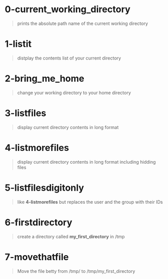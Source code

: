 # 0-current_working_directory
>	prints the absolute path name of the current working directory
# 1-listit
>	distplay the contents list of your current directory
# 2-bring_me_home
>	change your working directory to your home directory
# 3-listfiles
>	display current directory contents in long format
# 4-listmorefiles
>	display current directory contents in long format including hidding files
# 5-listfilesdigitonly
>	like **4-listmorefiles** but replaces the user and the group with their IDs
# 6-firstdirectory
>	create a directory called **my_first_directory** in /tmp
# 7-movethatfile
>	Move the file betty from /tmp/ to /tmp/my_first_directory

